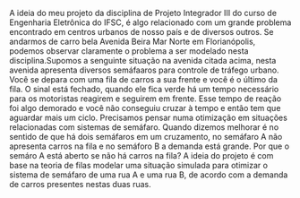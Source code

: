 

A ideia do meu projeto da disciplina de Projeto Integrador III do curso de Engenharia Eletrônica do IFSC, é algo relacionado com um grande problema encontrado
em centros urbanos de nosso país e de diversos outros. Se andarmos de carro bela Avenida Beira Mar Norte em Florianópolis, podemos observar claramente o problema a ser modelado
nesta disciplina.Supomos a senguinte situação na avenida citada acima, nesta avenida apresenta diversos semáfaaros para controle de tráfego urbano. Você se depara com uma fila 
de carros a sua frente e você é o último da fila. O sinal está fechado, quando ele fica verde há um tempo necessário para os motoristas reagirem e seguirem em frente. 
Esse tempo de reação foi algo demorado e você não conseguiu cruzar à tempo e então tem que aguardar mais um ciclo. Precisamos pensar numa otimização em situações relacionadas com
sistemas de semáfaro. Quando dizemos melhorar é no sentido de que há dois semáfaros em um cruzamento, no semáfaro A não apresenta carros na fila e no semáforo B a demanda está
grande. Por que o semáro A está aberto se não há carros na fila? A ideia do projeto é com base na teoria de filas modelar uma situação simulada para otimizar
o sistema de semáfaro de uma rua A e uma rua B, de acordo com a demanda de carros presentes nestas duas ruas.